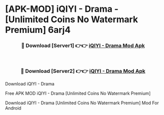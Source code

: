 # [APK-MOD] iQIYI - Drama - [Unlimited Coins No Watermark Premium] 6arj4



<div align="center">
<h3>🔴 Download [Server1] 👉👉 <a href="https://momento.my/?title=iQIYI_-_Drama">iQIYI - Drama Mod Apk</a></h3><br>

<h3>🔴 Download [Server2] 👉👉 <a href="https://momento.my/?title=iQIYI_-_Drama">iQIYI - Drama Mod Apk</a></h3>
</div>



Download iQIYI - Drama 

Free APK MOD iQIYI - Drama [Unlimited Coins No Watermark Premium]

Download iQIYI - Drama [Unlimited Coins No Watermark Premium] Mod For Android
